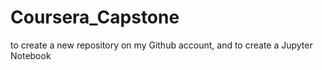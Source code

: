 # Coursera_Capstone
to create a new repository on my Github account, and to create a Jupyter Notebook

